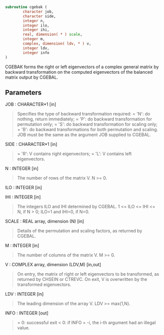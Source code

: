 ```fortran
subroutine cgebak (
        character job,
        character side,
        integer n,
        integer ilo,
        integer ihi,
        real, dimension( * ) scale,
        integer m,
        complex, dimension( ldv, * ) v,
        integer ldv,
        integer info
)
```

CGEBAK forms the right or left eigenvectors of a complex general
matrix by backward transformation on the computed eigenvectors of the
balanced matrix output by CGEBAL.

## Parameters
JOB : CHARACTER\*1 [in]
> Specifies the type of backward transformation required:
> = 'N': do nothing, return immediately;
> = 'P': do backward transformation for permutation only;
> = 'S': do backward transformation for scaling only;
> = 'B': do backward transformations for both permutation and
> scaling.
> JOB must be the same as the argument JOB supplied to CGEBAL.

SIDE : CHARACTER\*1 [in]
> = 'R':  V contains right eigenvectors;
> = 'L':  V contains left eigenvectors.

N : INTEGER [in]
> The number of rows of the matrix V.  N >= 0.

ILO : INTEGER [in]

IHI : INTEGER [in]
> The integers ILO and IHI determined by CGEBAL.
> 1 <= ILO <= IHI <= N, if N > 0; ILO=1 and IHI=0, if N=0.

SCALE : REAL array, dimension (N) [in]
> Details of the permutation and scaling factors, as returned
> by CGEBAL.

M : INTEGER [in]
> The number of columns of the matrix V.  M >= 0.

V : COMPLEX array, dimension (LDV,M) [in,out]
> On entry, the matrix of right or left eigenvectors to be
> transformed, as returned by CHSEIN or CTREVC.
> On exit, V is overwritten by the transformed eigenvectors.

LDV : INTEGER [in]
> The leading dimension of the array V. LDV >= max(1,N).

INFO : INTEGER [out]
> = 0:  successful exit
> < 0:  if INFO = -i, the i-th argument had an illegal value.
